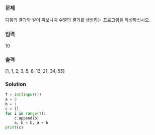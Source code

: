 ### 문제
다음의 결과와 같이 피보나치 수열의 결과를 생성하는 프로그램을 작성하십시오.

### 입력
10

### 출력
[1, 1, 2, 3, 5, 8, 13, 21, 34, 55]

### Solution
```python
T = int(input())
a = 0
b = 1
c = []
for i in range(T):
    c.append(b)
    a, b = b, a + b
print(c)
```
